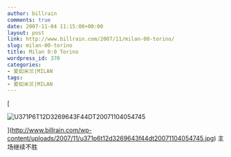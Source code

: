 ```yaml
---
author: billrain
comments: true
date: 2007-11-04 11:15:08+00:00
layout: post
link: http://www.billrain.com/2007/11/milan-00-torino/
slug: milan-00-torino
title: Milan 0:0 Torino
wordpress_id: 370
categories:
- 爱如米兰|MILAN
tags:
- 爱如米兰|MILAN
---
```


[


![U371P6T12D3269643F44DT20071104054745](http://www.billrain.com/wp-content/uploads/2007/11/u371p6t12d3269643f44dt20071104054745-thumb.jpg)



](http://www.billrain.com/wp-content/uploads/2007/11/u371p6t12d3269643f44dt20071104054745.jpg) 主场继续不胜
